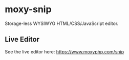 # moxy-snip
Storage-less WYSIWYG HTML/CSS/JavaScript editor.

## Live Editor
See the live editor here: https://www.moxyphp.com/snip
